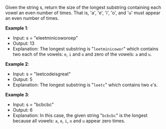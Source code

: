 Given the string s, return the size of the longest substring containing each vowel an even number of times. That is, 'a', 'e', 'i', 'o', and 'u' must appear an even number of times.

**Example 1**:

-  Input: s = "eleetminicoworoep"
-  Output: 13
-  Explanation: The longest substring is "```leetminicowor```" which contains two each of the vowels: ```e```, ```i``` and ```o``` and zero of the vowels: ```a``` and ```u```.

**Example 2**:

-  Input: s = "leetcodeisgreat"
-  Output: 5
-  Explanation: The longest substring is "```leetc```" which contains two ```e```'s.

**Example 3**:

-  Input: s = "bcbcbc"
-  Output: 6
-  Explanation: In this case, the given string "```bcbcbc```" is the longest because all vowels: ```a```, ```e```, ```i```, ```o``` and ```u``` appear zero times.
